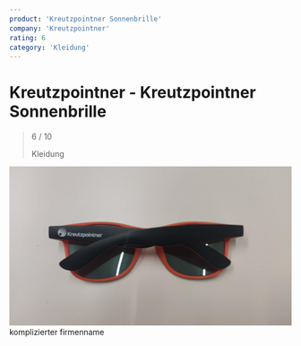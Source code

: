 ```yaml
---
product: 'Kreutzpointner Sonnenbrille'
company: 'Kreutzpointner'
rating: 6
category: 'Kleidung'
---
```


# Kreutzpointner - Kreutzpointner Sonnenbrille
>
> 6 / 10
>
> Kleidung

![Kreutzpointner Sonnenbrille](./assets/kreutzpointner-kreutzpointner-sonnenbrille-aa8e9e73-2096-4488-829d-3c4f2e236884.jpg)
komplizierter firmenname
